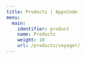 ```yaml
---
title: Products | AppsCode
menu:
  main:
    identifier: product
    name: Products
    weight: 10
    url: /products/voyager/
---
```

